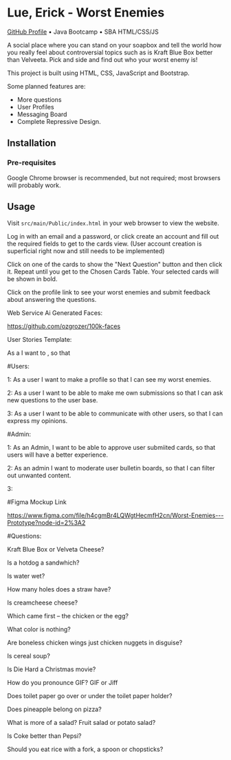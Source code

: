 # Lue, Erick - Worst Enemies

[GitHub Profile](https://github.com/RickyRue) • Java Bootcamp • SBA HTML/CSS/JS

A social place where you can stand on your soapbox and tell the world how you really feel about controversial topics
such as is Kraft Blue Box better than Velveeta. Pick and side and find out who your worst enemy is!

This project is built using HTML, CSS, JavaScript and Bootstrap.

Some planned features are:
- More questions
- User Profiles
- Messaging Board
- Complete Repressive Design.

## Installation

### Pre-requisites

Google Chrome browser is recommended, but not required; most browsers will probably work.

## Usage

Visit `src/main/Public/index.html` in your web browser to view the website.

Log in with an email and a password, or click create an account and fill out the required fields to get to the cards
view. (User account creation is superficial right now and still needs to be implemented)

Click on one of the cards to show the "Next Question" button and then click it. Repeat until you get to the Chosen Cards
Table. Your selected cards will be shown in bold.

Click on the profile link to see your worst enemies and submit feedback about answering the questions.

Web Service Ai Generated Faces:

https://github.com/ozgrozer/100k-faces

User Stories Template:

As a <role> I want to <action>, so that <reason>

#Users:

1: As a user I want to make a profile so that I can see my worst enemies.

2: As a user I want to be able to make me own submissions so that I can ask new questions to the user base.

3: As a user I want to be able to communicate with other users, so that I can express my opinions.

#Admin:

1: As an Admin, I want to be able to approve user submiited cards, so that users will have a better experience.

2: As an admin I want to moderate user bulletin boards, so that I can filter out unwanted content.

3:

#Figma Mockup Link

https://www.figma.com/file/h4cgmBr4LQWgtHecmfH2cn/Worst-Enemies---Prototype?node-id=2%3A2

#Questions:

Kraft Blue Box or Velveta Cheese?

Is a hotdog a sandwhich?

Is water wet?

How many holes does a straw have?

Is creamcheese cheese?

Which came first – the chicken or the egg?

What color is nothing?

Are boneless chicken wings just chicken nuggets in disguise?

Is cereal soup?

Is Die Hard a Christmas movie?

How do you pronounce GIF?
GIF or Jiff

Does toilet paper go over or under the toilet paper holder?

Does pineapple belong on pizza?

What is more of a salad? Fruit salad or potato salad?

Is Coke better than Pepsi?

Should you eat rice with a fork, a spoon or chopsticks?


















